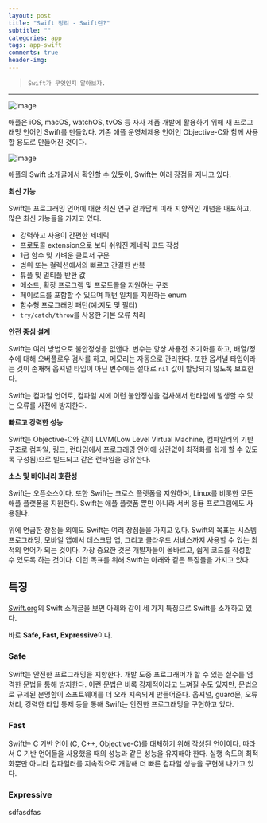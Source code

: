 ```yaml
---  
layout: post  
title: "Swift 정리 - Swift란?"  
subtitle: ""  
categories: app
tags: app-swift
comments: true  
header-img: 
---  
```

  
> `Swift가 무엇인지 알아보자.`  

---

![image](https://user-images.githubusercontent.com/41438361/148143406-d0418676-e06c-4284-b749-b2c8e1b4ab4b.png)

애플은 iOS, macOS, watchOS, tvOS 등 자사 제품 개발에 활용하기 위해 새 프로그래밍 언어인 Swift를 만들었다. 기존 애플 운영체제용 언어인 Objective-C와 함께 사용할 용도로 만들어진 것이다.

![image](https://user-images.githubusercontent.com/41438361/148145222-3e7773cf-4256-476f-9e41-4de7b11b242c.png)

애플의 Swift 소개글에서 확인할 수 있듯이, Swift는 여러 장점을 지니고 있다. 

**최신 기능**

Swift는 프로그래밍 언어에 대한 최신 연구 결과답게 미래 지향적인 개념을 내포하고, 많은 최신 기능들을 가지고 있다. 

* 강력하고 사용이 간편한 제네릭
* 프로토콜 extension으로 보다 쉬워진 제네릭 코드 작성
* 1급 함수 및 가벼운 클로저 구문
* 범위 또는 컬렉션에서의 빠르고 간결한 반복
* 튜플 및 멀티플 반환 값
* 메소드, 확장 프로그램 및 프로토콜을 지원하는 구조
* 페이로드를 포함할 수 있으며 패턴 일치를 지원하는 enum
* 함수형 프로그래밍 패턴(예:지도 및 필터)
* `try/catch/throw`를 사용한 기본 오류 처리

**안전 중심 설계**

Swift는 여러 방법으로 불안정성을 없앤다. 변수는 항상 사용전 초기화를 하고, 배열/정수에 대해 오버플로우 검사를 하고, 메모리는 자동으로 관리한다. 또한 옵셔널 타입이라는 것이 존재해 옵셔널 타입이 아닌 변수에는 절대로
`nil` 값이 할당되지 않도록 보호한다. 

Swift는 컴파일 언어로, 컴파일 시에 이런 불안정성을 검사해서 런타임에 발생할 수 있는 오류를 사전에 방지한다. 

**빠르고 강력한 성능**

Swift는 Objective-C와 같이 LLVM(Low Level Virtual Machine, 컴파일러의 기반 구조로 컴파일, 링크, 런타임에서 프로그래밍 언어에 상관없이 최적화를 쉽게 할 수 있도록 구성됨)으로 빌드되고 같은 런타임을 공유한다. 

**소스 및 바이너리 호환성**

Swift는 오픈소스이다. 또한 Swift는 크로스 플랫폼을 지원하며, Linux를 비롯한 모든 애플 플랫폼을 지원한다. Swift는 애플 플랫폼 뿐만 아니라 서버 응용 프로그램에도 사용된다. 

위에 언급한 장점들 외에도 Swift는 여러 장점들을 가지고 있다. Swift의 목표는 시스템 프로그래밍, 모바일 앱에서 데스크탑 앱, 그리고 클라우드 서비스까지 사용할 수 있는 최적의 언어가 되는 것이다. 가장 중요한 것은
개발자들이 올바르고, 쉽게 코드를 작성할 수 있도록 하는 것이다. 이런 목표를 위해 Swift는 아래와 같은 특징들을 가지고 있다.

## 특징

[Swift.org](https://www.swift.org/about/)의 Swift 소개글을 보면 아래와 같이 세 가지 특징으로 Swift를 소개하고 있다.

바로 **Safe, Fast, Expressive**이다.

### Safe

Swift는 안전한 프로그래밍을 지향한다. 개발 도중 프로그래머가 할 수 있는 실수를 엄격한 문법을 통해 방지한다. 이런 문법은 비록 강제적이라고 느껴질 수도 있지만, 문법으로 규제된 분명함이 소프트웨어를 더 오래 지속되게 만들어준다.
옵셔널, guard문, 오류처리, 강력한 타입 통제 등을 통해 Swift는 안전한 프로그래밍을 구현하고 있다.

### Fast

Swift는 C 기반 언어 (C, C++, Objective-C)를 대체하기 위해 작성된 언어이다. 따라서 C 기반 언어들을 사용했을 때의 성능과 같은 성능을 유지해야 한다. 실행 속도의 최적화뿐만 아니라 컴파일러를 지속적으로 개량해 더 빠른 컴파일 성능을 구현해 나가고 있다.

### Expressive








sdfasdfas
